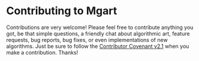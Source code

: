 # Contributing to Mgart

Contributions are very welcome! 
Please feel free to contribute anything you got, be that simple 
questions, a friendly chat about algorithmic art, feature requests, 
bug reports, bug fixes, or even implementations of new algorithms. 
Just be sure to follow the 
[Contributor Covenant v2.1](CODE_OF_CONDUCT.md) when you make a
contribution.
Thanks!
